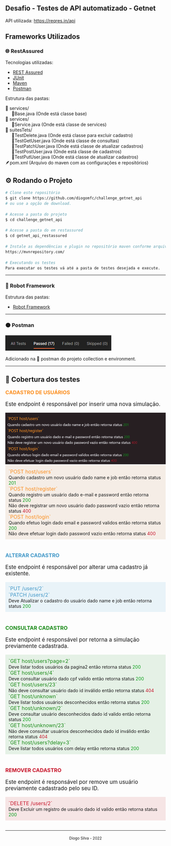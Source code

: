 <h2>Desafio - Testes de API automatizado - Getnet</h2>

API utilizada: https://reqres.in/api

## Frameworks Utilizados

### 🌐 RestAssured

Tecnologias utilizadas:

- [REST Assured](https://rest-assured.io)
- [JUnit](https://junit.org/junit4)
- [Maven](https://maven.apache.org)
- [Postman](https://www.postman.com)

Estrutura das pastas:

📂 services/</br>
&nbsp; &nbsp; &nbsp;🍵Base.java (Onde está classe base)<br>
📂 services/</br>
&nbsp; &nbsp; &nbsp;🍵Service.java (Onde está classe de services)<br>
📂 suitesTets/<br>
&nbsp; &nbsp; &nbsp;🍵TestDelete.java (Onde está classe para excluir cadastro)<br>
&nbsp; &nbsp; &nbsp;🍵TestGetUser.java (Onde está classe de consultas)<br>
&nbsp; &nbsp; &nbsp;🍵TestPatchUser.java (Onde está classe de atualizar cadastros)<br>
&nbsp; &nbsp; &nbsp;🍵TestPostUser.java (Onde está classe de cadastros)<br>
&nbsp; &nbsp; &nbsp;🍵TestPutUser.java (Onde está classe de atualizar cadastros)<br>
🪶pom.xml (Arquivo do maven com as configurações e repositórios)

## ⚙️ Rodando o Projeto

```bash
# Clone este repositório
$ git clone https://github.com/diogomfc/challenge_getnet_api
# ou use a opção de download.

# Acesse a pasta do projeto
$ cd challenge_getnet_api

# Acesse a pasta do em restassured
$ cd getnet_api_restassured

# Instale as dependências e plugin no repositório maven conforme arquivo pom.xml
https://mvnrepository.com/

# Executando os testes
Para executar os testes vá até a pasta de testes desejada e execute.

```

---

### 🤖 Robot Framework

Estrutura das pastas:

- [Robot Framework](https://robotframework.org/)

---

### 🟠 Postman

<img src="postman/result-tests.png">

Adicionado na 📂 postman do projeto collection e environment.

---

## 🧪 Cobertura dos testes

<img src="docs/txtCadastro.png">
<p style='font-size: 17px'>Este endpoint é responsável por inserir uma nova simulação.</p>
<img src="docs/imgPost.png" width="700px">

<div style='background-color: rgba(171, 103, 33, 0.1); padding: 10px'>
  <b style='font-size: 16px; color:#FA8F21; font-weight: normal'>`POST host/users`</b><br>
  Quando cadastro um novo usuário dado name e job então retorna status <b style='font-weight: normal; color:#099F18'>201</b></br>
  <b style='font-size: 16px; font-weight: normal; color:#FA8F21'>`POST host/register`</b><br>
  Quando registro um usuário dado e-mail e password então retorna status <b style='font-weight: normal; color:#099F18'>200</b></br>
  Não deve registrar um novo usuário dado password vazio então retorna status <b style='font-weight: normal; color:#C7152A'>400</b></br>
  <b style='font-size: 16px; font-weight: normal; color:#FA8F21'>`POST host/login`</b><br>
  Quando efetuo login dado email e password validos então retorna status <b style='font-weight: normal; color:#099F18'>200</b></br>
  Não deve efetuar login dado password vazio então retorna status <b style='font-weight: normal; color:#C7152A'>400</b>
</div></br>

### <b style='color:#4298C8'>ALTERAR CADASTRO</b>

<p style='font-size: 17px'>Este endpoint é responsável por alterar uma cadastro já existente.</p>
<div style='background-color: rgba(66, 152, 200, 0.1); padding: 10px'>
  <b style='font-size: 16px; color:#4298C8; font-weight: normal'>`PUT <host>/users/2`</b><br>
  <b style='font-size: 16px; color:#4298C8; font-weight: normal'>`PATCH <host>/users/2`</b><br>
  Deve Atualizar o cadastro do usuário dado name e job então retorna status <b style='font-weight: normal; color:#099F18'>200</b></br>
</div></br>

### <b style='color:#1B8B19'>CONSULTAR CADASTRO</b>

<p style='font-size: 17px'>Este endpoint é responsável por retorna a simulação previamente cadastrada.</p>
<div style='background-color: rgba(20, 134, 31, 0.1); padding: 10px'>
  <b style='font-size: 16px; color:#1B8B19; font-weight: normal'>`GET host/users?page=2`</b><br>
  Deve listar todos usuários da pagina2 então retorna status <b style='font-weight: normal; color:#099F18'>200</b></br>
  <b style='font-size: 16px; font-weight: normal; color:#1B8B19'>`GET host/users/4`</b><br>
  Deve consultar usuário dado cpf valido então retorna status <b style='font-weight: normal; color:#099F18'>200</b></br>
  <b style='font-size: 16px; font-weight: normal; color:#1B8B19'>`GET host/users/23`</b><br>
  Não deve consultar usuário dado id inválido então retorna status <b style='font-weight: normal; color:#C7152A'>404</b></br>
  <b style='font-size: 16px; color:#1B8B19; font-weight: normal'>`GET host/unknown`</b><br>
  Deve listar todos usuários desconhecidos então retorna status <b style='font-weight: normal; color:#099F18'>200</b></br>
  <b style='font-size: 16px; font-weight: normal; color:#1B8B19'>`GET host/unknown/2`</b><br>
  Deve consultar usuário desconhecidos dado id valido então retorna status <b style='font-weight: normal; color:#099F18'>200</b></br>
  <b style='font-size: 16px; font-weight: normal; color:#1B8B19'>`GET host/unknown/23`</b><br>
  Não deve consultar usuários desconhecidos dado id inválido então retorna status <b style='font-weight: normal; color:#C7152A'>404</b></br>
   <b style='font-size: 16px; font-weight: normal; color:#1B8B19'>`GET host/users?delay=3`</b><br>
  Deve listar todos usuários com delay então retorna status <b style='font-weight: normal; color:#099F18'>200</b></br>
 
</div></br>

### <b style='color:#C7152A'>REMOVER CADASTRO</b>

<p style='font-size: 17px'>Este endpoint é responsável por remove um usuário previamente cadastrado pelo seu ID.</p>
<div style='background-color: rgba(182, 22, 26, 0.1); padding: 10px'>
  <b style='font-size: 16px; color:#C7152A; font-weight: normal'>`DELETE <host>/users/2`</b><br>
  Deve Excluir um registro de usuário dado id valido então retorna status <b style='font-weight: normal; color:#099F18'>200</b></br>
</div></br>

---

<div align="center">
  <small>Diogo Silva - 2022</small>
</div>
